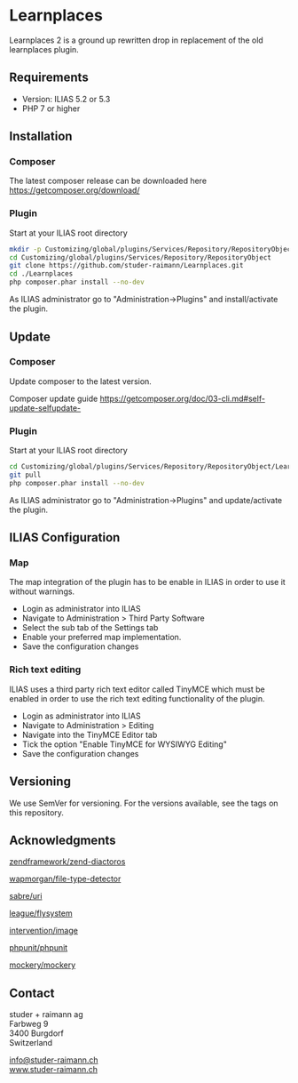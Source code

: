 # Learnplaces
Learnplaces 2 is a ground up rewritten drop in replacement of 
the old learnplaces plugin.

## Requirements
* Version: ILIAS 5.2 or 5.3
* PHP 7 or higher

## Installation

### Composer
The latest composer release can be downloaded here <https://getcomposer.org/download/>

### Plugin
Start at your ILIAS root directory  

```bash
mkdir -p Customizing/global/plugins/Services/Repository/RepositoryObject  
cd Customizing/global/plugins/Services/Repository/RepositoryObject
git clone https://github.com/studer-raimann/Learnplaces.git
cd ./Learnplaces
php composer.phar install --no-dev
```  
As ILIAS administrator go to "Administration->Plugins" and install/activate the plugin.  

## Update

### Composer
Update composer to the latest version.

Composer update guide <https://getcomposer.org/doc/03-cli.md#self-update-selfupdate->

### Plugin
Start at your ILIAS root directory

```bash
cd Customizing/global/plugins/Services/Repository/RepositoryObject/Learnplaces
git pull
php composer.phar install --no-dev
```

As ILIAS administrator go to "Administration->Plugins" and update/activate the plugin.

## ILIAS Configuration

### Map
The map integration of the plugin has to be enable in ILIAS in order to
use it without warnings.

- Login as administrator into ILIAS
- Navigate to Administration > Third Party Software
- Select the sub tab of the Settings tab
- Enable your preferred map implementation.
- Save the configuration changes

### Rich text editing
ILIAS uses a third party rich text editor called TinyMCE which must be
enabled in order to use the rich text editing functionality of the plugin.

- Login as administrator into ILIAS
- Navigate to Administration > Editing
- Navigate into the TinyMCE Editor tab
- Tick the option "Enable TinyMCE for WYSIWYG Editing"
- Save the configuration changes

## Versioning
We use SemVer for versioning. For the versions available, see the tags on this repository.

## Acknowledgments
[zendframework/zend-diactoros](https://github.com/zendframework/zend-diactoros)

[wapmorgan/file-type-detector](https://github.com/wapmorgan/FileTypeDetector)

[sabre/uri](https://github.com/sabre-io/uri)

[league/flysystem](https://github.com/thephpleague/flysystem)

[intervention/image](https://github.com/Intervention/image)

[phpunit/phpunit](https://github.com/sebastianbergmann/phpunit)

[mockery/mockery](https://github.com/mockery/mockery)

## Contact

studer + raimann ag  
Farbweg 9  
3400 Burgdorf  
Switzerland

info@studer-raimann.ch  
www.studer-raimann.ch 
